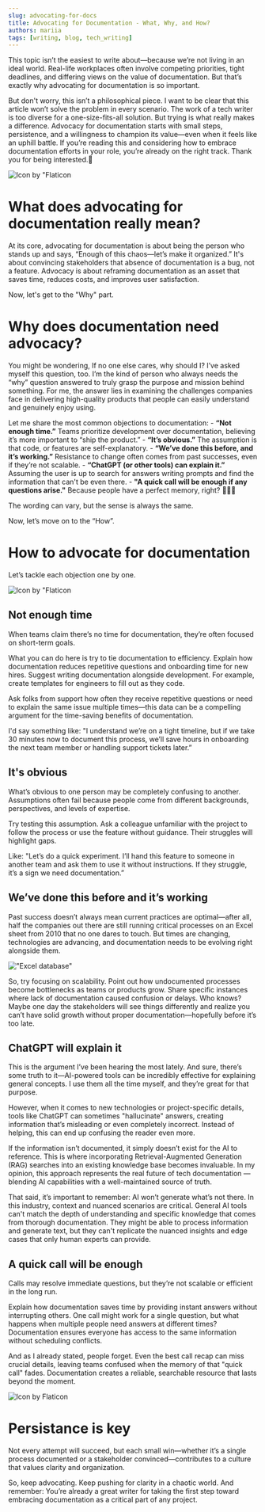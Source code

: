 ```yaml
---
slug: advocating-for-docs
title: Advocating for Documentation - What, Why, and How?
authors: mariia
tags: [writing, blog, tech_writing]
---
```

This topic isn’t the easiest to write about—because we’re not living in an ideal world. Real-life workplaces often involve competing priorities, tight deadlines, and differing views on the value of documentation. But that’s exactly why advocating for documentation is so important.

But don't worry, this isn’t a philosophical piece. I want to be clear that this article won’t solve the problem in every scenario. The work of a tech writer is too diverse for a one-size-fits-all solution. But trying is what really makes a difference. Advocacy for documentation starts with small steps, persistence, and a willingness to champion its value—even when it feels like an uphill battle.
If you’re reading this and considering how to embrace documentation efforts in your role, you’re already on the right track. Thank you for being interested.🤗

![Icon by "Flaticon](./notebook.png)

<!--truncate-->

# What does advocating for documentation really mean?

At its core, advocating for documentation is about being the person who stands up and says, “Enough of this chaos—let’s make it organized.” It's about convincing stakeholders that absence of documentation is a bug, not a feature.
Advocacy is about reframing documentation as an asset that saves time, reduces costs, and improves user satisfaction.

Now, let's get to the "Why" part.

# Why does documentation need advocacy?

You might be wondering, If no one else cares, why should I? I’ve asked myself this question, too.
I’m the kind of person who always needs the “why” question answered to truly grasp the purpose and mission behind something. For me, the answer lies in examining the challenges companies face in delivering high-quality products that people can easily understand and genuinely enjoy using.

Let me share the most common objections to documentation:
    - **“Not enough time.”** Teams prioritize development over documentation, believing it’s more important to “ship the product.”
    - **“It’s obvious.”** The assumption is that code, or features are self-explanatory.
    - **“We’ve done this before, and it’s working.”** Resistance to change often comes from past successes, even if they’re not scalable.
    - **“ChatGPT (or other tools) can explain it.”**  Assuming the user is up to search for answers writing prompts and find the information that can't be even there.
    - **"A quick call will be enough if any questions arise."** Because people have a perfect memory, right? 💁🏽‍♀️

The wording can vary, but the sense is always the same.

Now, let’s move on to the “How”.

# How to advocate for documentation

Let’s tackle each objection one by one.

![Icon by "Flaticon](./magnifying-glass.png)

## Not enough time

When teams claim there’s no time for documentation, they’re often focused on short-term goals.

What you can do here is try to tie documentation to efficiency. Explain how documentation reduces repetitive questions and onboarding time for new hires. Suggest writing documentation alongside development. For example, create templates for engineers to fill out as they code.

Ask folks from support how often they receive repetitive questions or need to explain the same issue multiple times—this data can be a compelling argument for the time-saving benefits of documentation.

I'd say something like: "I understand we’re on a tight timeline, but if we take 30 minutes now to document this process, we’ll save hours in onboarding the next team member or handling support tickets later.”

## It's obvious

What’s obvious to one person may be completely confusing to another. Assumptions often fail because people come from different backgrounds, perspectives, and levels of expertise.

Try testing this assumption. Ask a colleague unfamiliar with the project to follow the process or use the feature without guidance. Their struggles will highlight gaps.

Like: "Let’s do a quick experiment. I’ll hand this feature to someone in another team and ask them to use it without instructions. If they struggle, it’s a sign we need documentation.”

## We’ve done this before and it’s working

Past success doesn’t always mean current practices are optimal—after all, half the companies out there are still running critical processes on an Excel sheet from 2010 that no one dares to touch.
But times are changing, technologies are advancing, and documentation needs to be evolving right alongside them.

!["Excel database"](./excel-reditmeme.png "source:[Reditmeme ](https://www.reddit.com/r/excelmemes/comments/1esk6i9/still_the_most_popular_via_ryanels4_on_%F0%9D%95%8F/)")

So, try focusing on scalability. Point out how undocumented processes become bottlenecks as teams or products grow.
Share specific instances where lack of documentation caused confusion or delays.
Who knows? Maybe one day the stakeholders will see things differently and realize you can’t have solid growth without proper documentation—hopefully before it’s too late.

## ChatGPT will explain it

This is the argument I’ve been hearing the most lately. And sure, there’s some truth to it—AI-powered tools can be incredibly effective for explaining general concepts. I use them all the time myself, and they’re great for that purpose.  

However, when it comes to new technologies or project-specific details, tools like ChatGPT can sometimes "hallucinate" answers, creating information that’s misleading or even completely incorrect. Instead of helping, this can end up confusing the reader even more.  

If the information isn’t documented, it simply doesn’t exist for the AI to reference. This is where incorporating Retrieval-Augmented Generation (RAG) searches into an existing knowledge base becomes invaluable. In my opinion, this approach represents the real future of tech documentation — blending AI capabilities with a well-maintained source of truth.  

That said, it’s important to remember: AI won’t generate what’s not there. In this industry, context and nuanced scenarios are critical. General AI tools can't match the depth of understanding and specific knowledge that comes from thorough documentation. They might be able to process information and generate text, but they can't replicate the nuanced insights and edge cases that only human experts can provide.

## A quick call will be enough

Calls may resolve immediate questions, but they’re not scalable or efficient in the long run.

Explain how documentation saves time by providing instant answers without interrupting others. One call might work for a single question, but what happens when multiple people need answers at different times? Documentation ensures everyone has access to the same information without scheduling conflicts.

And as I already stated, people forget. Even the best call recap can miss crucial details, leaving teams confused when the memory of that "quick call" fades.
Documentation creates a reliable, searchable resource that lasts beyond the moment.

![Icon by Flaticon](./chat-group.png)

# Persistance is key

Not every attempt will succeed, but each small win—whether it’s a single process documented or a stakeholder convinced—contributes to a culture that values clarity and organization.

So, keep advocating. Keep pushing for clarity in a chaotic world. And remember: You’re already a great writer for taking the first step toward embracing documentation as a critical part of any project.
